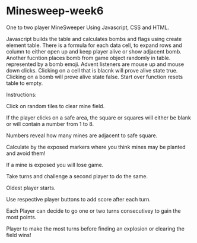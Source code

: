# Minesweep-week6

One to two player MineSweeper Using Javascript, CSS and HTML.

Javascript builds the table and calculates bombs and flags using create element table.
There is a formula for each data cell, to expand rows and column to either open up and keep player alive or show adjacent bomb. 
Another fucntion places bomb from game object randomly in table. represented by a bomb emoji.
Advent listeners are mouse up and mouse down clicks.
Clicking on a cell that is blacnk will prove alive state true.
Clicking on a bomb will prove alive state false.
Start over function resets table to empty.

Instructions:

Click on random tiles to clear mine field. 

If the player clicks on a safe area, the square or squares will either be blank or will contain a number from 1 to 8.

Numbers reveal how many mines are adjacent to safe square.

Calculate by the exposed markers where you think mines may be planted and avoid them! 

If a mine is exposed you will lose game.

Take turns and challenge a second player to do the same.

Oldest player starts.

Use respective player buttons to add score after each turn.

Each Player can decide to go one or two turns consecutivey to gain the most points.

Player to make the most turns before finding an explosion or clearing the field wins!
